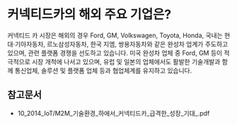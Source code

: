 # 커넥티드카의 해외 주요 기업은?

커넥티드 카 시장은 해외의 경우 Ford, GM, Volkswagen,
Toyota, Honda, 국내는 현대·기아자동차, 르노삼성자동차, 한국
지엠, 쌍용자동차와 같은 완성차 업계가 주도하고 있으며, 관련
플랫폼 경쟁을 선도하고 있습니다. 미국 완성차 업체 중 Ford, GM
등이 적극적으로 시장 개척에 나서고 있으며, 유럽 및 일본의
업체에서도 활발한 기술개발과 함께 통신업체, 솔루션 및 플랫폼
업체 등과 협업체계를 유지하고 있습니다.


## 참고문서
 - 10_2014_IoT/M2M_기술환경_하에서_커넥티드카_급격한_성장_기대_.pdf